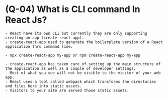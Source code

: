 # (Q-04) What is CLI command In React Js?

    - React have its own CLI but currently they are only supporting creating an app (create-react-app). 
    - create-react-app used to generate the boilerplate version of a React application thru command line.

    - npx create-react-app my-app or npm create-react-app my-app 

    - create-react-app has taken care of setting up the main structure of the application as well as a couple of developer settings.
    - Most of what you see will not be visible to the visitor of your web app.
    - React uses a tool called webpack which transforms the directories and files here into static assets. 
    - Visitors to your site are served those static assets. 

